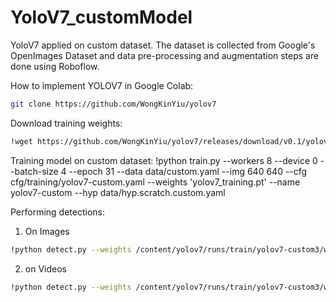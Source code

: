 # YoloV7_customModel
YoloV7 applied on custom dataset. The dataset is collected from Google's OpenImages Dataset and data pre-processing and augmentation steps are done using Roboflow.

How to implement YOLOV7 in Google Colab:
```bash
git clone https://github.com/WongKinYiu/yolov7
```

Download training weights:
```bash
!wget https://github.com/WongKinYiu/yolov7/releases/download/v0.1/yolov7_training.pt
```

Training model on custom dataset:
!python train.py --workers 8 --device 0 --batch-size 4 --epoch 31 --data data/custom.yaml --img 640 640 --cfg cfg/training/yolov7-custom.yaml --weights 'yolov7_training.pt' --name yolov7-custom --hyp data/hyp.scratch.custom.yaml


Performing detections:

1) On Images
```bash
!python detect.py --weights /content/yolov7/runs/train/yolov7-custom3/weights/best.pt --conf 0.25 --img-size 640 --source /content/car2.jpg
```

2) on Videos
```bash
!python detect.py --weights /content/yolov7/runs/train/yolov7-custom3/weights/best.pt --conf 0.25 --img-size 640 --source /content/traffic.mp4
```
